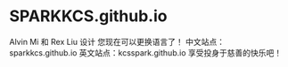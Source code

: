 # SPARKKCS.github.io

Alvin Mi 和 Rex Liu 设计
您现在可以更换语言了！
中文站点：sparkkcs.github.io
英文站点：kcsspark.github.io
享受投身于慈善的快乐吧！
